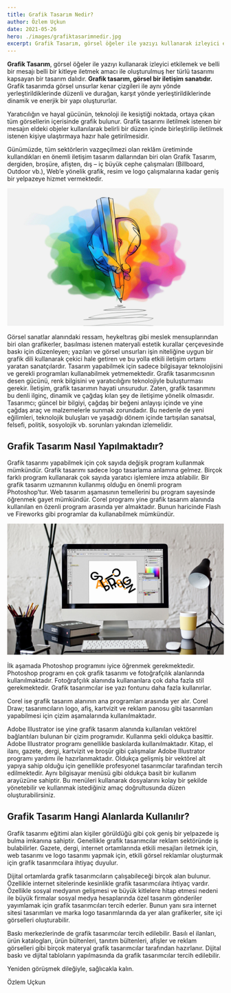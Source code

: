 ```yaml
---
title: Grafik Tasarım Nedir?
author: Özlem Uçkun
date: 2021-05-26
hero: ./images/grafiktasarimnedir.jpg
excerpt: Grafik Tasarım, görsel öğeler ile yazıyı kullanarak izleyici etkilemek ve belli bir mesajı belli bir kitleye iletmek amacı ile oluşturulmuş her türlü tasarımı kapsayan bir tasarım dalıdır. 
---
```


**Grafik Tasarım**, görsel öğeler ile yazıyı kullanarak izleyici etkilemek ve belli bir mesajı belli bir kitleye iletmek amacı ile oluşturulmuş her türlü tasarımı kapsayan bir tasarım dalıdır. **Grafik tasarım, görsel bir iletişim sanatıdır.** Grafik tasarımda görsel unsurlar kenar çizgileri ile aynı yönde yerleştirildiklerinde düzenli ve durağan, karşıt yönde yerleştirildiklerinde dinamik ve enerjik bir yapı oluştururlar.

Yaratıcılığın ve hayal gücünün, teknoloji ile kesiştiği noktada, ortaya çıkan tüm görsellerin içerisinde grafik bulunur. Grafik tasarımı iletilmek istenen bir mesajın eldeki objeler kullanılarak belirli bir düzen içinde birleştirilip iletilmek istenen kişiye ulaştırmaya hazır hale getirilmesidir.

Günümüzde, tüm sektörlerin vazgeçilmezi olan reklâm üretiminde kullandıkları en önemli iletişim tasarım dallarından biri olan Grafik Tasarım, dergiden, broşüre, afişten, dış – iç büyük cephe çalışmaları (Billboard, Outdoor vb.), Web’e yönelik grafik, resim ve logo çalışmalarına kadar geniş bir yelpazeye hizmet vermektedir.

![Grafik Tasarım](images/grafiktasarim.gif)

Görsel sanatlar alanındaki ressam, heykeltıraş gibi meslek mensuplarından biri olan grafikerler, basılması istenen materyali estetik kurallar çerçevesinde baskı için düzenleyen; yazıları ve görsel unsurları işin niteliğine uygun bir grafik dili kullanarak çekici hale getiren ve bu yolla etkili iletişim ortamı yaratan sanatçılardır. Tasarım yapabilmek için sadece bilgisayar teknolojisini ve gerekli programları kullanabilmek yetmemektedir. Grafik tasarımcısının desen gücünü, renk bilgisini ve yaratıcılığını teknolojiyle buluşturması gerekir. İletişim, grafik tasarımın hayati unsurudur. Zaten, grafik tasarımını bu denli ilginç, dinamik ve çağdaş kılan şey de iletişime yönelik olmasıdır. Tasarımcı; güncel bir bilgiyi, çağdaş bir beğeni anlayışı içinde ve yine çağdaş araç ve malzemelerle sunmak zorundadır. Bu nedenle de yeni eğilimleri, teknolojik buluşları ve yaşadığı dönem içinde tartışılan sanatsal, felsefi, politik, sosyolojik vb. sorunları yakından izlemelidir.

## Grafik Tasarım Nasıl Yapılmaktadır?

Grafik tasarımı yapabilmek için çok sayıda değişik program kullanmak mümkündür. Grafik tasarımı sadece logo tasarlama anlamına gelmez. Birçok farklı program kullanarak çok sayıda yaratıcı işlemlere imza atılabilir. Bir grafik tasarım uzmanının kullanmış olduğu en önemli program Photoshop’tur. Web tasarım aşamasının temellerini bu program sayesinde öğrenmek gayet mümkündür. Corel programı yine grafik tasarım alanında kullanılan en özenli program arasında yer almaktadır. Bunun haricinde Flash ve Fireworks gibi programlar da kullanabilmek mümkündür.

![Grafik Tasarım](images/grafiktasarimnedir.jpg)

İlk aşamada Photoshop programını iyice öğrenmek gerekmektedir. Photoshop programı en çok grafik tasarımı ve fotoğrafçılık alanlarında kullanılmaktadır. Fotoğrafçılık alanında kullananlara çok daha fazla stil gerekmektedir. Grafik tasarımcılar ise yazı fontunu daha fazla kullanırlar. 

Corel ise grafik tasarım alanının ana programları arasında yer alır. Corel Draw; tasarımcıların logo, afiş, kartvizit ve reklam panosu gibi tasarımları yapabilmesi için çizim aşamalarında kullanılmaktadır. 

Adobe Illustrator ise yine grafik tasarım alanında kullanılan vektörel bağlantıları bulunan bir çizim programıdır. Kullanma şekli oldukça basittir. Adobe Illustrator programı genellikle baskılarda kullanılmaktadır. Kitap, el ilanı, gazete, dergi, kartvizit ve broşür gibi çalışmalar Adobe Illustrator programı yardımı ile hazırlanmaktadır. Oldukça gelişmiş bir vektörel alt yapıya sahip olduğu için genellikle profesyonel tasarımcılar tarafından tercih edilmektedir. Aynı bilgisayar menüsü gibi oldukça basit bir kullanım arayüzüne sahiptir. Bu menüleri kullanarak dosyalarını kolay bir şekilde yönetebilir ve kullanmak istediğiniz amaç doğrultusunda düzen oluşturabilirsiniz.

## Grafik Tasarım Hangi Alanlarda Kullanılır?

Grafik tasarımı eğitimi alan kişiler görüldüğü gibi çok geniş bir yelpazede iş bulma imkanına sahiptir. Genellikle grafik tasarımcılar reklam sektöründe iş bulabilirler. Gazete, dergi, internet ortamlarında etkili mesajları iletmek için, web tasarımı ve logo tasarımı yapmak için, etkili görsel reklamlar oluşturmak için grafik tasarımcılara ihtiyaç duyulur.

Dijital ortamlarda grafik tasarımcıların çalışabileceği birçok alan bulunur. Özellikle internet sitelerinde kesinlikle grafik tasarımcılara ihtiyaç vardır. Özellikle sosyal medyanın gelişmesi ve büyük kitlelere hitap etmesi nedeni ile büyük firmalar sosyal medya hesaplarında özel tasarım gönderiler yayımlamak için grafik tasarımcıları tercih ederler. Bunun yanı sıra internet sitesi tasarımları ve marka logo tasarımlarında da yer alan grafikerler, site içi görselleri oluşturabilir.

Baskı merkezlerinde de grafik tasarımcılar tercih edilebilir. Basılı el ilanları, ürün katalogları, ürün bültenleri, tanıtım bültenleri, afişler ve reklam görselleri gibi birçok materyal grafik tasarımcılar tarafından hazırlanır. Dijital baskı ve dijital tabloların yapılmasında da grafik tasarımcılar tercih edilebilir.

Yeniden görüşmek dileğiyle, sağlıcakla kalın.

Özlem Uçkun
